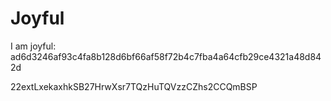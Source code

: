 # Joyful

I am joyful: ad6d3246af93c4fa8b128d6bf66af58f72b4c7fba4a64cfb29ce4321a48d842d


22extLxekaxhkSB27HrwXsr7TQzHuTQVzzCZhs2CCQmBSP